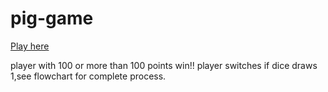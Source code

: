 # pig-game
[Play here](https://tazsq.github.io/pig-game/)


player with 100 or more than 100 points win!!
player switches if dice draws 1,see flowchart for complete process.
